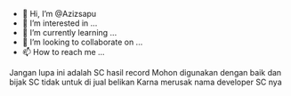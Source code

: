 - 👋 Hi, I’m @Azizsapu
- 👀 I’m interested in ...
- 🌱 I’m currently learning ...
- 💞️ I’m looking to collaborate on ...
- 📫 How to reach me ...

<!---
Azizsapu/Azizsapu is a ✨ special ✨ repository because its `README.md` (this file) appears on your GitHub profile.
You can click the Preview link to take a look at your changes.
--->
Jangan lupa ini adalah SC hasil record
Mohon digunakan dengan baik dan bijak
SC tidak untuk di jual belikan 
Karna merusak nama developer SC nya
